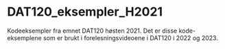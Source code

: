 # DAT120_eksempler_H2021
Kodeeksempler fra emnet DAT120 høsten 2021. Det er disse kode-eksemplene som er brukt i forelesningsvideoene i DAT120 i 2022 og 2023.
